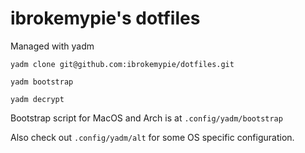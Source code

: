 # ibrokemypie's dotfiles

Managed with yadm

``yadm clone git@github.com:ibrokemypie/dotfiles.git``

``yadm bootstrap``

``yadm decrypt``



Bootstrap script for MacOS and Arch is at ``.config/yadm/bootstrap``

Also check out ``.config/yadm/alt`` for some OS specific configuration.
